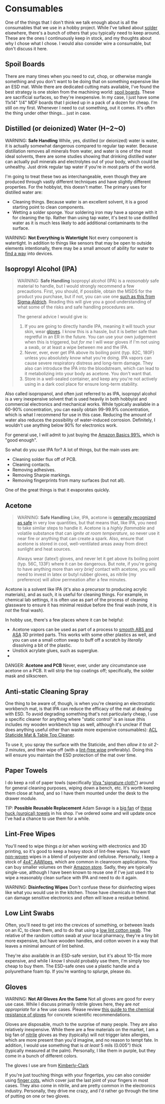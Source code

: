 # Consumables

One of the things that I don't think we talk enough about is all the
consumables that we use in a hobby project. While I've talked about
[solder](../electronics/soldering.md) elsewhere, there's a bunch of
others that you typically need to keep around. These are the ones I
continuously keep in stock, and my thoughts about why I chose what I
chose. I would also consider wire a consumable, but don't discuss it
here.


## Spoil Boards

There are many times when you need to cut, chop, or otherwise mangle
something and you don't want to be doing that on something expensive
like an ESD mat.  While there are dedicated cutting mats available, I've
found the best strategy is one stolen from the machining world: [spoil
boards](https://www.shopsabre.com/mdf-vs-ldf-which-spoilboard-is-better-for-cnc/).
These are sacrificial surfaces, so they're inexpensive. In my case,
I just have some 11x14" 1/4" MDF boards that I picked up in a pack of a
dozen for cheap. I'm still on my first. Whenever I need to cut
something, out it comes. It's often the thing under other things... just
in case.

## Distilled (or deionized) Water (H~2~O)

WARNING: **Safe Handling** While, yes, distilled (or deionized) water is
water, it is actually somewhat dangerous compared to regular tap water.
Because distillation removes all minerals from water, and water is one
of the most ideal solvents, there are some studies showing that drinking
distilled water can actually pull minerals and electrolytes out of your
body, which could be unhealthy. Just drink regular tap water if you're
in most parts of the world.

I'm going to treat these two as interchangeable, even though they are
produced through vastly different techniques and have slightly different
properties. For the hobbyist, this doesn't matter. The primary uses for
distilled water are:

* Cleaning things. Because water is an excellent solvent, it is a good
  starting point to clean components. 
* Wetting a solder sponge. Your soldering iron may have a sponge with it
  for cleaning the tip. Rather than using tap water, it's best to use
  distilled water as it is much less likely to add additional
  contaminants to the surface.

WARNING: **Not Everything is Watertight** Not every component is
watertight. In addition to things like sensors that may be open to
outside elements intentionally, there may be a small amount of ability
for water to [find a way](https://www.youtube.com/watch?v=ZScGEeNPTsQ)
into devices. 

## Isopropyl Alcohol (IPA)

> WARNING: **Safe Handling** Isopropyl alcohol (IPA) is a _reasonably_
> safe material to handle, but I would strongly recommend a few
> precautions. First, you should, if possible, obtain the MSDS for the
> product you purchase, but if not, you can use one [such as this from
> Sigma-Aldrich](https://www.sigmaaldrich.com/US/en/sds/ALDRICH/W292907).
> Reading this will give you a good understanding of what some of the
> risks and safe handling procedures are. 
>
> The general advice I would give is:
>
> 1. If you are going to directly handle IPA, meaning it will touch your
>    skin, wear [gloves](#gloves). I know this is a hassle, but it is
>    better safe than regretful in an ER in the future. You can use your
>    own judgement when this is triggered, but _for me_ I will wear
>    gloves if I'm not using a swab, or at least a wipe between me and
>    the IPA.
> 2. Never, ever, ever get IPA above its boiling point (typ. 82C, 180F)
>    unless you absolutely know what you're doing. IPA vapors can cause
>    severe respiratory distress and long-term damage. They also can
>    introduce the IPA into the bloodstream, which can lead to it
>    metabolizing into your body as acetone. You don't want that.
> 3. Store in a well-sealed container, and keep any you're not actively
>    using in a dark cool place for ensure long-term stability.

Also called isopropanol, and often just referred to as IPA, isopropyl
alcohol is a very inexpensive solvent that is used heavily in both
hobbyist and commercial electronics and mechanical works. While
typically available in a 60-90% concentration, you can easily obtain
99-99.9% concentration, which is what I recommend for use in this case.
Reducing the amount of water also reduces the possibility of
water-induced corrosion. Definitely, I wouldn't use anything below 90%
for electronics work.

For general use, I will admit to just buying the [Amazon Basics
99%](https://www.amazon.com/dp/B07NFSFBXQ/), which is "good enough".

So what do you use IPA for? A lot of things, but the main uses are:

* Cleaning solder flux off of PCB.
* Cleaning contacts.
* Removing adhesives.
* Removing Sharpie markings.
* Removing fingerprints from many surfaces (but not all).

One of the great things is that it evaporates quickly.

## Acetone

> WARNING: **Safe Handling** Like, IPA, acetone is [generally recognized
> as safe](https://en.wikipedia.org/wiki/Generally_recognized_as_safe)
> in very low quantities, but that means that, like IPA, you need to
> take similar steps to handle it. Acetone is a _highly flammable_ and
> volatile substance that can _ignite at room temperature_, so never use
> it near fire or anything that can create a spark. Also, ensure that
> acetone is stored in cool, well-ventilated areas away from direct
> sunlight and heat sources.
> 
> Always wear (latex!) gloves, and never let it get above its boiling
> point (typ. 56C, 133F) where it can be dangerous. But note, if you're
> going to have anything more than _very brief_ contact with acetone,
> you will need to invest in latex or butyl rubber gloves, as nitrile
> (my preference) will allow permeation after a few minutes.

Acetone is a solvent like IPA (it's also a precursor to producing
acrylic materials), and as such, it is useful for cleaning things. For
example, in chemical lab settings, it is often use as part of the
process of cleaning glassware to ensure it has minimal residue before
the final wash (note, it is _not_ the final wash).

In hobby use, there's a few places where it can be helpful:

* Acetone vapors can be used as part of a process to [smooth ABS and
  ASA](https://all3dp.com/2/abs-acetone-smoothing-3d-print-vapor-smoothing/)
  3D printed parts. This works with some other plastics as well, and you
  can use a small cotton swap to buff off a scratch by _literally_
  dissolving a bit of the plastic.
* Unstick acrylate glues, such as superglue. 
* 

DANGER: **Acetone and PCB** Never, ever, under any circumstance use
acetone on a PCB. It will strip the top coatings off; specifically, the
solder mask and silkscreen.

## Anti-static Cleaning Spray

One thing to be aware of, though, is when you're cleaning an
electrostatic workbench mat, is that IPA can reduce the efficacy of the
mat at dealing with ESD. To avoid degrading something that's not
particularly cheap, I use a specific cleaner for anything where "static
control" is an issue (this includes my wooden workbench top as well,
although it's unclear if that does anything useful other than waste more
expensive consumables): [ACL Staticide Mat & Table Top
Cleaner](https://www.aclstaticide.com/products/mat-table-top-cleaner). 

To use it, you spray the surface with the Staticide, and then _allow it
to sit 2-3 minutes_, and then wipe off (with a [lint-free
wipe](#lint-free-wipes) preferably). Doing this will ensure you maintain
the ESD protection of the mat over time.

## Paper Towels

I do keep a roll of paper towls (specifically [Viva "signature
cloth"](https://www2.v1.vivatowels.com/en-us/products/viva-signature-cloth-paper-towels))
around for general cleaning purposes, wiping down a bench, etc. It's
worth keeping them close at hand, and so I have them mounted under the
desk to the drawer module.

TIP: **Possible Reusable Replacement** Adam Savage is a [big
fan](https://www.youtube.com/watch?v=roXwRxFTfCI) of [these huck
(surgical)
towels](https://mimaatex.com/collections/huck-towels/products/huck-towels-blue-commercial-50-piece-pack-16x-24-new-100-cotton-super-absorbent-lint-free-free-shipping)
in his shop. I've ordered some and will update once I've had a chance to
use them for a while. 

## Lint-Free Wipes

You'll need to wipe things _a lot_ when working with electronics and 3D
printing, so it's good to keep a heavy stock of lint-free wipes. You
want [non-woven](https://en.wikipedia.org/wiki/Nonwoven_fabric) wipes in
a blend of polyester and cellulose. Personally, I keep a stock of [4x4"
AAWipes](https://www.aawipes.com/products/aawipes-bag-of-600-pcs-4-x-4-cleanroom-wipes-delicate-task-wipers),
which are common in cleanroom applications. You can buy smaller volumes
on their [Amazon store](https://www.amazon.com/gp/product/B07YF88GJH/).
Sadly, they are typically single-use, although I have been known to
reuse one if I've just used it to wipe a reasonably clean surface with
IPA and need to do it again.

WARNING: **Disinfecting Wipes** Don't confuse these for disinfecting
wipes like what you would use in the kitchen.  Those have chemicals in
them that can damage sensitive electronics and often will leave a
residue behind.

## Low Lint Swabs

Often, you'll need to get into the crevices of something, or between
leads on an IC, to clean them, and to do that using a [low lint cotton
swab](https://www.mcmaster.com/products/low-lint-swabs/). The relative
of the random cotton swab at your local pharmacy, they're a tiny bit
more expensive, but have wooden handles, and cotton woven in a way that
leaves a minimal amount of lint behind.

They're also available in an ESD-safe version, but it's about 10-15x
more expensive, and while I _know_ I should probably use them, I'm
simply too cheap to buy them. The ESD-safe ones use a plastic handle and
a polyurethane foam tip. If you're wanting to splurge, please do.

## Gloves

WARNING: **Not All Gloves Are the Same** Not all gloves are good for
every use case. While I discuss primarily nitrile gloves here, they are
_not appropriate_ for a few use cases. Please review [this guide to the
chemical resistance of
gloves](https://amo-csd.lbl.gov/downloads/Chemical%20Resistance%20of%20Gloves.pdf)
for concrete scientific recommendations.

Gloves are disposable, much to the surprise of many people. They are
also relatively inexpensive.  While there are a few materials on the
market, I am a big fan of
[nitrile](https://en.wikipedia.org/wiki/Nitrile) gloves as they
(typically) will not trigger latex allergies, which are more present
than you'd imagine, and no reason to tempt fate. In addition, I would
use something that is _at least_ 5 mils (0.005") thick (typically
measured at the palm). Personally, I like them in purple, but they come
in a bunch of different colors. 

The gloves I use are from
[Kimberly-Clark](https://www.kcprofessional.com/en-us/products/scientific-and-research/lab-environment/hand-protection-and-gloves/kimberly-clark-nitrile-gloves/55090)

If you're just touching things with your fingertips, you can also
consider using [finger cots](https://en.wikipedia.org/wiki/Finger_cot),
which cover just the last joint of your fingers in most cases. They also
come in nitrile, and are pretty common in the electronics industry.
Personally, they drive me crazy, and I'd rather go through the time of
putting on one or two gloves.